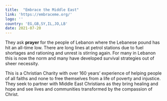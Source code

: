 ```yaml
---
title:  "Embrace the Middle East"
link: 'https://embraceme.org/'
logo: ''
country: 'EG,GB,SY,IL,JO,LB'
date: 2021-07-20
---
```

They ask **prayer** for the people of Lebanon where the Lebanese pound has hit an all-time low.  There are long lines at petrol stations due to fuel shortages and rationing and unrest is stirring again.  For many in Lebanon this is now the norm and many have developed survival strategies out of sheer necessity. 

This is a Christian Charity with over 160 years’ experience of helping people of all faiths and none to free themselves from a life of poverty and injustice.  They seek to partner with Middle East Christians as they bring healing and hope and see lives and communities transformed by the compassion of Christ.